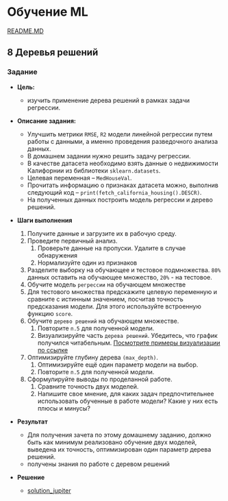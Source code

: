 # Обучение ML

[README.MD](/README.MD)

## **8 Деревья решений**

### Задание

* **Цель:**
  * изучить применение дерева решений в рамках задачи регрессии.
* **Описание задания:**
  * Улучшить метрики `RMSE`, `R2` модели линейной регрессии путем работы с данными, а именно проведения разведочного анализа данных.
  * В домашнем задании нужно решить задачу регрессии.
  * В качестве датасета необходимо взять данные о недвижимости Калифорнии из библиотеки `sklearn.datasets`.
  * Целевая переменная – `MedHouseVal`.
  * Прочитать информацию о признаках датасета можно, выполнив следующий код – `print(fetch_california_housing().DESCR)`.
  * На полученных данных построить модель регрессии и дерево решений.

* **Шаги выполнения**
  1. Получите данные и загрузите их в рабочую среду.
  2. Проведите первичный анализ.
     1. Проверьте данные на пропуски. Удалите в случае обнаружения
     2. Нормализуйте один из признаков
  3. Разделите выборку на обучающее и тестовое подмножества. `80%` данных оставить на обучающее множество, `20%` - на тестовое.
  4. Обучите модель `регрессии` на обучающем множестве
  5. Для тестового множества предскажите целевую переменную и сравните с истинным значением, посчитав точность предсказания модели. Для этого используйте встроенную функцию `score`.
  6. Обучите `дерево решений` на обучающем множестве.
     1. Повторите `п.5` для полученной модели.
     2. Визуализируйте часть `дерева решений`. Убедитесь, что график получился читабельным. [Посмотрите примеры визуализации по ссылке](https://mljar.com/blog/visualize-decision-tree/)
  7. Оптимизируйте глубину дерева `(max_depth)`.
     1. Оптимизируйте ещё один параметр модели на выбор.
     2. Повторите `п.5` для полученной модели.
  8. Сформулируйте выводы по проделанной работе.
     1. Сравните точность двух моделей.
     2. Напишите свое мнение, для каких задач предпочтительнее использовать обученные в работе модели? Какие у них есть плюсы и минусы?

* **Результат**
  
  * Для получения зачета по этому домашнему заданию, должно быть как минимум реализовано обучение двух моделей, выведена их точность, оптимизирован один параметр дерева решений.
  * получены знания по работе с деревом решений

* **Решение**
  * [solution_jupiter](/task/8%20decision_trees/8%20decision_trees.ipynb)
